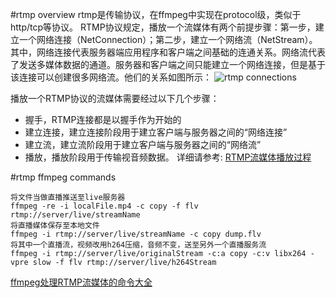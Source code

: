 #rtmp overview
rtmp是传输协议，在ffmpeg中实现在protocol级，类似于http/tcp等协议。
RTMP协议规定，播放一个流媒体有两个前提步骤：第一步，建立一个网络连接（NetConnection）；第二步，建立一个网络流（NetStream）。其中，网络连接代表服务器端应用程序和客户端之间基础的连通关系。网络流代表了发送多媒体数据的通道。服务器和客户端之间只能建立一个网络连接，但是基于该连接可以创建很多网络流。他们的关系如图所示：
![rtmp connections](http://img.blog.csdn.net/20130915111501437?watermark/2/text/aHR0cDovL2Jsb2cuY3Nkbi5uZXQvbGVpeGlhb2h1YTEwMjA=/font/5a6L5L2T/fontsize/400/fill/I0JBQkFCMA==/dissolve/70/gravity/SouthEast)

播放一个RTMP协议的流媒体需要经过以下几个步骤：

* 握手，RTMP连接都是以握手作为开始的
* 建立连接，建立连接阶段用于建立客户端与服务器之间的“网络连接”
* 建立流，建立流阶段用于建立客户端与服务器之间的“网络流”
* 播放，播放阶段用于传输视音频数据。
详细请参考: [ RTMP流媒体播放过程](http://blog.csdn.net/leixiaohua1020/article/details/11704355)

#rtmp ffmpeg commands

```
将文件当做直播推送至live服务器
ffmpeg -re -i localFile.mp4 -c copy -f flv rtmp://server/live/streamName
将直播媒体保存至本地文件
ffmpeg -i rtmp://server/live/streamName -c copy dump.flv  
将其中一个直播流，视频改用h264压缩，音频不变，送至另外一个直播服务流
ffmpeg -i rtmp://server/live/originalStream -c:a copy -c:v libx264 -vpre slow -f flv rtmp://server/live/h264Stream  

```
[ ffmpeg处理RTMP流媒体的命令大全](http://blog.csdn.net/leixiaohua1020/article/details/12029543)